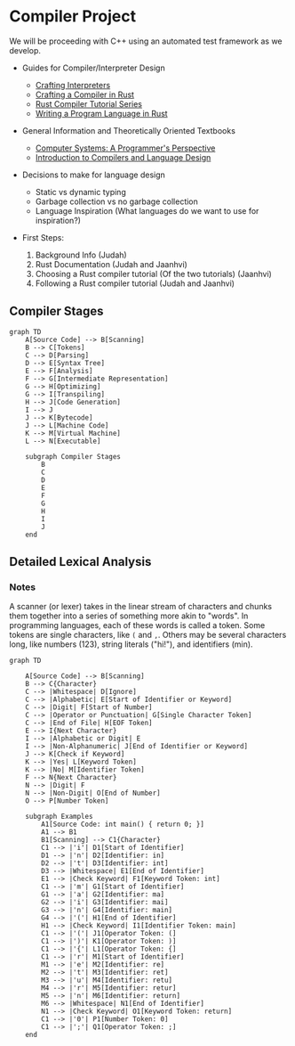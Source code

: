
# Compiler Project

We will be proceeding with C++
using an automated test framework as we develop.

* Guides for Compiler/Interpreter Design
  - [Crafting Interpreters](https://timothya.com/pdfs/crafting-interpreters.pdf)
  - [Crafting a Compiler in Rust](https://dev.to/simmypeet/crafting-a-compiler-in-rust-syntactic-analysis-5dia)
  - [Rust Compiler Tutorial Series](https://www.youtube.com/watch?v=GAU51Dqsp3Y&list=PLI1h1vRqlHLNZAa2BEM9uZ2GEvUNYDasO)
  - [Writing a Program Language in Rust](https://www.youtube.com/watch?v=WpOivQLjhJA&list=PLj_VrUwyDuXS4K3n7X4U4qmkjpuA8rJ76)

* General Information and Theoretically Oriented Textbooks  
  - [Computer Systems: A Programmer's Perspective](https://annas-archive.org/md5/ebb9004fe72f0da390bdef45026b2786)
  - [Introduction to Compilers and Language Design](https://www3.nd.edu/~dthain/compilerbook/compilerbook.pdf)

* Decisions to make for language design
  - Static vs dynamic typing
  - Garbage collection vs no garbage collection
  - Language Inspiration (What languages do we want to use for inspiration?)

* First Steps:
  1) Background Info (Judah)
  2) Rust Documentation (Judah and Jaanhvi)
  3) Choosing a Rust compiler tutorial (Of the two tutorials) (Jaanhvi)
  4) Following a Rust compiler tutorial (Judah and Jaanhvi)

## Compiler Stages

```mermaid
graph TD
    A[Source Code] --> B[Scanning]
    B --> C[Tokens]
    C --> D[Parsing]
    D --> E[Syntax Tree]
    E --> F[Analysis]
    F --> G[Intermediate Representation]
    G --> H[Optimizing]
    G --> I[Transpiling]
    H --> J[Code Generation]
    I --> J
    J --> K[Bytecode]
    J --> L[Machine Code]
    K --> M[Virtual Machine]
    L --> N[Executable]

    subgraph Compiler Stages
        B
        C
        D
        E
        F
        G
        H
        I
        J
    end
```

## Detailed Lexical Analysis

### Notes
A scanner (or lexer) takes in the linear stream of characters and chunks them together into a series of something more akin to "words". In programming languages, each of these words is called a token. Some tokens are single characters, like `(` and `,`. Others may be several characters long, like numbers (123), string literals ("hi!"), and identifiers (min).

```mermaid
graph TD

    A[Source Code] --> B[Scanning]
    B --> C{Character}
    C --> |Whitespace| D[Ignore]
    C --> |Alphabetic| E[Start of Identifier or Keyword]
    C --> |Digit| F[Start of Number]
    C --> |Operator or Punctuation| G[Single Character Token]
    C --> |End of File| H[EOF Token]
    E --> I{Next Character}
    I --> |Alphabetic or Digit| E
    I --> |Non-Alphanumeric| J[End of Identifier or Keyword]
    J --> K[Check if Keyword]
    K --> |Yes| L[Keyword Token]
    K --> |No| M[Identifier Token]
    F --> N{Next Character}
    N --> |Digit| F
    N --> |Non-Digit| O[End of Number]
    O --> P[Number Token]

    subgraph Examples
        A1[Source Code: int main() { return 0; }]
        A1 --> B1
        B1[Scanning] --> C1{Character}
        C1 --> |'i'| D1[Start of Identifier]
        D1 --> |'n'| D2[Identifier: in]
        D2 --> |'t'| D3[Identifier: int]
        D3 --> |Whitespace| E1[End of Identifier]
        E1 --> |Check Keyword| F1[Keyword Token: int]
        C1 --> |'m'| G1[Start of Identifier]
        G1 --> |'a'| G2[Identifier: ma]
        G2 --> |'i'| G3[Identifier: mai]
        G3 --> |'n'| G4[Identifier: main]
        G4 --> |'('| H1[End of Identifier]
        H1 --> |Check Keyword| I1[Identifier Token: main]
        C1 --> |'('| J1[Operator Token: (]
        C1 --> |')'| K1[Operator Token: )]
        C1 --> |'{'| L1[Operator Token: {]
        C1 --> |'r'| M1[Start of Identifier]
        M1 --> |'e'| M2[Identifier: re]
        M2 --> |'t'| M3[Identifier: ret]
        M3 --> |'u'| M4[Identifier: retu]
        M4 --> |'r'| M5[Identifier: retur]
        M5 --> |'n'| M6[Identifier: return]
        M6 --> |Whitespace| N1[End of Identifier]
        N1 --> |Check Keyword| O1[Keyword Token: return]
        C1 --> |'0'| P1[Number Token: 0]
        C1 --> |';'| Q1[Operator Token: ;]
    end
```